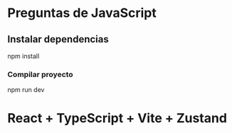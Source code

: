 # Preguntas de JavaScript

## Instalar dependencias

npm install

### Compilar proyecto

npm run dev

# React + TypeScript + Vite + Zustand

